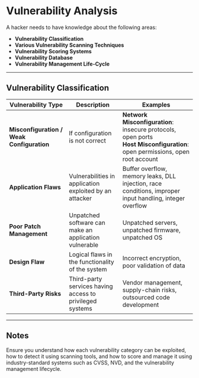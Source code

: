 # Vulnerability Analysis


A hacker needs to have knowledge about the following areas:

- **Vulnerability Classification**
- **Various Vulnerability Scanning Techniques**
- **Vulnerability Scoring Systems**
- **Vulnerability Database**
- **Vulnerability Management Life-Cycle**

---

## Vulnerability Classification

| Vulnerability Type              | Description                                                 | Examples                                                                 |
|----------------------------------|-------------------------------------------------------------|--------------------------------------------------------------------------|
| **Misconfiguration / Weak Configuration** | If configuration is not correct                            | **Network Misconfiguration**: insecure protocols, open ports  <br> **Host Misconfiguration**: open permissions, open root account |
| **Application Flaws**           | Vulnerabilities in application exploited by an attacker     | Buffer overflow, memory leaks, DLL injection, race conditions, improper input handling, integer overflow |
| **Poor Patch Management**       | Unpatched software can make an application vulnerable        | Unpatched servers, unpatched firmware, unpatched OS                      |
| **Design Flaw**                 | Logical flaws in the functionality of the system             | Incorrect encryption, poor validation of data                            |
| **Third-Party Risks**           | Third-party services having access to privileged systems     | Vendor management, supply-chain risks, outsourced code development       |

---

## Notes

Ensure you understand how each vulnerability category can be exploited, how to detect it using scanning tools, and how to score and manage it using industry-standard systems such as CVSS, NVD, and the vulnerability management lifecycle.
